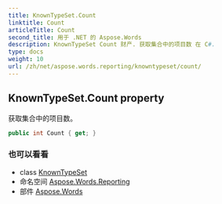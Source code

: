```yaml
---
title: KnownTypeSet.Count
linktitle: Count
articleTitle: Count
second_title: 用于 .NET 的 Aspose.Words
description: KnownTypeSet Count 财产. 获取集合中的项目数 在 C#.
type: docs
weight: 10
url: /zh/net/aspose.words.reporting/knowntypeset/count/
---
```

## KnownTypeSet.Count property

获取集合中的项目数。

```csharp
public int Count { get; }
```

### 也可以看看

* class [KnownTypeSet](../)
* 命名空间 [Aspose.Words.Reporting](../../../aspose.words.reporting/)
* 部件 [Aspose.Words](../../../)
